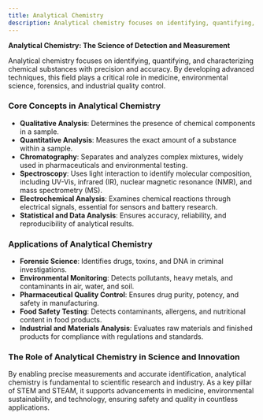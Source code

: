 ```yaml
---
title: Analytical Chemistry
description: Analytical chemistry focuses on identifying, quantifying, and characterizing chemical substances with precision and accuracy. 
---
```


**Analytical Chemistry: The Science of Detection and Measurement**

Analytical chemistry focuses on identifying, quantifying, and characterizing chemical substances with precision and accuracy. By developing advanced techniques, this field plays a critical role in medicine, environmental science, forensics, and industrial quality control.

### Core Concepts in Analytical Chemistry

- **Qualitative Analysis**: Determines the presence of chemical components in a sample.
- **Quantitative Analysis**: Measures the exact amount of a substance within a sample.
- **Chromatography**: Separates and analyzes complex mixtures, widely used in pharmaceuticals and environmental testing.
- **Spectroscopy**: Uses light interaction to identify molecular composition, including UV-Vis, infrared (IR), nuclear magnetic resonance (NMR), and mass spectrometry (MS).
- **Electrochemical Analysis**: Examines chemical reactions through electrical signals, essential for sensors and battery research.
- **Statistical and Data Analysis**: Ensures accuracy, reliability, and reproducibility of analytical results.

### Applications of Analytical Chemistry

- **Forensic Science**: Identifies drugs, toxins, and DNA in criminal investigations.
- **Environmental Monitoring**: Detects pollutants, heavy metals, and contaminants in air, water, and soil.
- **Pharmaceutical Quality Control**: Ensures drug purity, potency, and safety in manufacturing.
- **Food Safety Testing**: Detects contaminants, allergens, and nutritional content in food products.
- **Industrial and Materials Analysis**: Evaluates raw materials and finished products for compliance with regulations and standards.

### The Role of Analytical Chemistry in Science and Innovation

By enabling precise measurements and accurate identification, analytical chemistry is fundamental to scientific research and industry. As a key pillar of STEM and STEAM, it supports advancements in medicine, environmental sustainability, and technology, ensuring safety and quality in countless applications.

